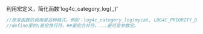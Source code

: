 利用宏定义，简化函数'log4c_category_log(,,)'
```C
//原来函数的调用是这种格式，例如：log4c_category_log(mycat, LOG4C_PRIORITY_DEBUG, "hello debug");修改成LOG_DEBUG(mycat, "Hello debug!")
//define里的\是宏换行符，##是宏合并符，...是可变参数宏。
